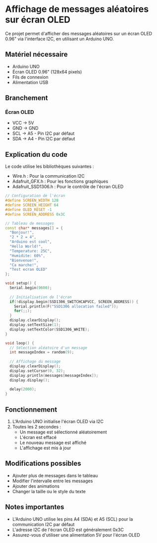 # Affichage de messages aléatoires sur écran OLED

Ce projet permet d'afficher des messages aléatoires sur un écran OLED 0.96" via l'interface I2C, en utilisant un Arduino UNO.

## Matériel nécessaire

- Arduino UNO
- Écran OLED 0.96" (128x64 pixels)
- Fils de connexion
- Alimentation USB

## Branchement

### Écran OLED
- VCC → 5V
- GND → GND
- SCL → A5 - Pin I2C par défaut
- SDA → A4 - Pin I2C par défaut

## Explication du code

Le code utilise les bibliothèques suivantes :
- Wire.h : Pour la communication I2C
- Adafruit_GFX.h : Pour les fonctions graphiques
- Adafruit_SSD1306.h : Pour le contrôle de l'écran OLED

```cpp
// Configuration de l'écran
#define SCREEN_WIDTH 128
#define SCREEN_HEIGHT 64
#define OLED_RESET -1
#define SCREEN_ADDRESS 0x3C

// Tableau de messages
const char* messages[] = {
  "Bonjour!",
  "2 * 2 = 4",
  "Arduino est cool",
  "Hello World!",
  "Temperature: 25C",
  "Humidite: 60%",
  "Bienvenue!",
  "Ca marche!",
  "Test ecran OLED"
};

void setup() {
  Serial.begin(9600);
  
  // Initialisation de l'écran
  if(!display.begin(SSD1306_SWITCHCAPVCC, SCREEN_ADDRESS)) {
    Serial.println(F("SSD1306 allocation failed"));
    for(;;);
  }
  display.clearDisplay();
  display.setTextSize(1);
  display.setTextColor(SSD1306_WHITE);
}

void loop() {
  // Sélection aléatoire d'un message
  int messageIndex = random(9);
  
  // Affichage du message
  display.clearDisplay();
  display.setCursor(0, 32);
  display.println(messages[messageIndex]);
  display.display();
  
  delay(2000);
}
```

## Fonctionnement

1. L'Arduino UNO initialise l'écran OLED via I2C
2. Toutes les 2 secondes :
   - Un message est sélectionné aléatoirement
   - L'écran est effacé
   - Le nouveau message est affiché
   - L'affichage est mis à jour

## Modifications possibles

- Ajouter plus de messages dans le tableau
- Modifier l'intervalle entre les messages
- Ajouter des animations
- Changer la taille ou le style du texte

## Notes importantes

- L'Arduino UNO utilise les pins A4 (SDA) et A5 (SCL) pour la communication I2C par défaut
- L'adresse I2C de l'écran OLED est généralement 0x3C
- Assurez-vous d'utiliser une alimentation 5V pour l'écran OLED 